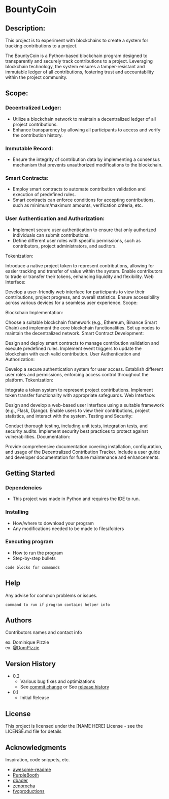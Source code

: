 # BountyCoin

## Description:
This project is to experiment with blockchains to create a system for tracking contributions to a project.

The BountyCoin is a Python-based blockchain program designed to transparently and securely track contributions to a project. Leveraging blockchain technology, the system ensures a tamper-resistant and immutable ledger of all contributions, fostering trust and accountability within the project community.

## Scope:
### Decentralized Ledger:

* Utilize a blockchain network to maintain a decentralized ledger of all project contributions.
* Enhance transparency by allowing all participants to access and verify the contribution history.

### Immutable Record:

* Ensure the integrity of contribution data by implementing a consensus mechanism that prevents unauthorized modifications to the blockchain.

### Smart Contracts:

* Employ smart contracts to automate contribution validation and execution of predefined rules.
* Smart contracts can enforce conditions for accepting contributions, such as minimum/maximum amounts, verification criteria, etc.

### User Authentication and Authorization:

* Implement secure user authentication to ensure that only authorized individuals can submit contributions.
* Define different user roles with specific permissions, such as contributors, project administrators, and auditors.

Tokenization:

Introduce a native project token to represent contributions, allowing for easier tracking and transfer of value within the system.
Enable contributors to trade or transfer their tokens, enhancing liquidity and flexibility.
Web Interface:

Develop a user-friendly web interface for participants to view their contributions, project progress, and overall statistics.
Ensure accessibility across various devices for a seamless user experience.
Scope:

Blockchain Implementation:

Choose a suitable blockchain framework (e.g., Ethereum, Binance Smart Chain) and implement the core blockchain functionalities.
Set up nodes to maintain the decentralized network.
Smart Contract Development:

Design and deploy smart contracts to manage contribution validation and execute predefined rules.
Implement event triggers to update the blockchain with each valid contribution.
User Authentication and Authorization:

Develop a secure authentication system for user access.
Establish different user roles and permissions, enforcing access control throughout the platform.
Tokenization:

Integrate a token system to represent project contributions.
Implement token transfer functionality with appropriate safeguards.
Web Interface:

Design and develop a web-based user interface using a suitable framework (e.g., Flask, Django).
Enable users to view their contributions, project statistics, and interact with the system.
Testing and Security:

Conduct thorough testing, including unit tests, integration tests, and security audits.
Implement security best practices to protect against vulnerabilities.
Documentation:

Provide comprehensive documentation covering installation, configuration, and usage of the Decentralized Contribution Tracker.
Include a user guide and developer documentation for future maintenance and enhancements.

## Getting Started

### Dependencies

* This project was made in Python and requires the IDE to run.


### Installing

* How/where to download your program
* Any modifications needed to be made to files/folders

### Executing program

* How to run the program
* Step-by-step bullets
```
code blocks for commands
```

## Help

Any advise for common problems or issues.
```
command to run if program contains helper info
```

## Authors

Contributors names and contact info

ex. Dominique Pizzie  
ex. [@DomPizzie](https://twitter.com/dompizzie)

## Version History

* 0.2
    * Various bug fixes and optimizations
    * See [commit change]() or See [release history]()
* 0.1
    * Initial Release

## License

This project is licensed under the [NAME HERE] License - see the LICENSE.md file for details

## Acknowledgments

Inspiration, code snippets, etc.
* [awesome-readme](https://github.com/matiassingers/awesome-readme)
* [PurpleBooth](https://gist.github.com/PurpleBooth/109311bb0361f32d87a2)
* [dbader](https://github.com/dbader/readme-template)
* [zenorocha](https://gist.github.com/zenorocha/4526327)
* [fvcproductions](https://gist.github.com/fvcproductions/1bfc2d4aecb01a834b46)
